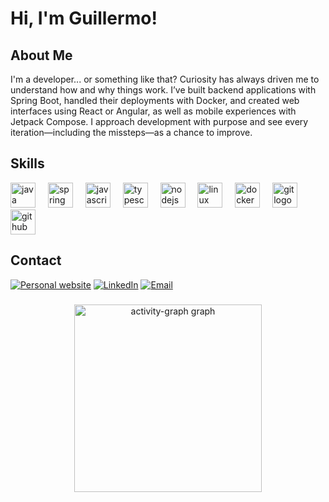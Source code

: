 
# Hi, I'm Guillermo! 


## About Me
I'm a developer... or something like that?
Curiosity has always driven me to understand how and why things work. I’ve built backend applications with Spring Boot, handled their deployments with Docker, and created web interfaces using React or Angular, as well as mobile experiences with Jetpack Compose. I approach development with purpose and see every iteration—including the missteps—as a chance to improve.


## Skills

<div align="left">
  <img src="https://cdn.jsdelivr.net/gh/devicons/devicon/icons/java/java-original.svg" height="40" alt="java logo"  />
  <img width="12" />
  <img src="https://cdn.jsdelivr.net/gh/devicons/devicon/icons/spring/spring-original.svg" height="40" alt="spring logo"  />
  <img width="12" />
  <img src="https://cdn.jsdelivr.net/gh/devicons/devicon/icons/javascript/javascript-original.svg" height="40" alt="javascript logo"  />
  <img width="12" />
  <img src="https://cdn.jsdelivr.net/gh/devicons/devicon/icons/typescript/typescript-original.svg" height="40" alt="typescript logo"  />
  <img width="12" />
  <img src="https://cdn.jsdelivr.net/gh/devicons/devicon/icons/nodejs/nodejs-original.svg" height="40" alt="nodejs logo"  />
  <img width="12" />
  <img src="https://cdn.jsdelivr.net/gh/devicons/devicon/icons/linux/linux-original.svg" height="40" alt="linux logo"  />
  <img width="12" />
  <img src="https://cdn.jsdelivr.net/gh/devicons/devicon/icons/docker/docker-original.svg" height="40" alt="docker logo"  />
  <img width="12" />
  <img src="https://cdn.jsdelivr.net/gh/devicons/devicon/icons/git/git-original.svg" height="40" alt="git logo"  />
  <img width="12" />
  <img src="https://cdn.jsdelivr.net/gh/devicons/devicon/icons/github/github-original.svg" height="40" alt="github logo"  />
</div>

###


## Contact

[![Personal website](https://img.shields.io/badge/personal_website-GP-4285F4?style=for-the-badge&logo=googlechrome&logoColor=white&labelColor=101010)](https://guillermo-ps.vercel.app)
[![LinkedIn](https://img.shields.io/badge/LinkedIn-@guilleps-487FCF?style=for-the-badge&logo=LinkedIn&logoColor=white&labelColor=101010)](https://www.linkedin.com/in/lguilleps)
[![Email](https://img.shields.io/badge/nothicc04@gmail.com-email-D14836?style=for-the-badge&logo=gmail&logoColor=white&labelColor=101010)](mailto:nothicc04@gmail.com)

###


###

<div align="center">
  <img src="https://github-readme-activity-graph.vercel.app/graph?username=guilleps&radius=16&theme=tokyo-night&area=true&order=5" height="300" alt="activity-graph graph"  />
</div>

###

